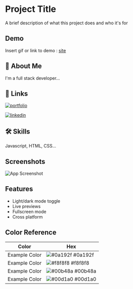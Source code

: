 
# Project Title

A brief description of what this project does and who it's for


## Demo

Insert gif or link to demo : [site](http://shahzadhpr.github.io/test)


## 🚀 About Me
I'm a full stack developer...


## 🔗 Links
[![portfolio](https://img.shields.io/badge/my_portfolio-000?style=for-the-badge&logo=ko-fi&logoColor=white)](https://katherineoelsner.com/)

[![linkedin](https://img.shields.io/badge/linkedin-0A66C2?style=for-the-badge&logo=linkedin&logoColor=white)](https://www.linkedin.com/)



## 🛠 Skills
Javascript, HTML, CSS...


## Screenshots

![App Screenshot]()


## Features

- Light/dark mode toggle
- Live previews
- Fullscreen mode
- Cross platform

## Color Reference

| Color             | Hex                                                                |
| ----------------- | ------------------------------------------------------------------ |
| Example Color | ![#0a192f](https://via.placeholder.com/10/0a192f?text=+) #0a192f |
| Example Color | ![#f8f8f8](https://via.placeholder.com/10/f8f8f8?text=+) #f8f8f8 |
| Example Color | ![#00b48a](https://via.placeholder.com/10/00b48a?text=+) #00b48a |
| Example Color | ![#00d1a0](https://via.placeholder.com/10/00b48a?text=+) #00d1a0 |

